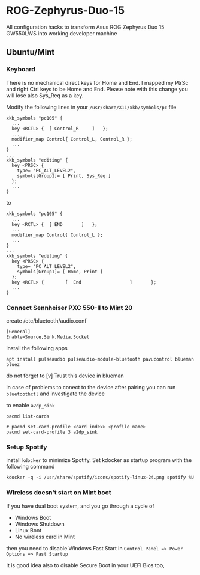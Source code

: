 # ROG-Zephyrus-Duo-15
All configuration hacks to transform Asus ROG Zephyrus Duo 15 GW550LWS into working developer machine

## Ubuntu/Mint

### Keyboard
There is no mechanical direct keys for Home and End.
I mapped my PtrSc and right Ctrl keys to be Home and End.
Please note with this change you will lose also Sys_Req as a key.

Modify the following lines in your `/usr/share/X11/xkb/symbols/pc` file 

```
xkb_symbols "pc105" {
  ...
  key <RCTL> {	[ Control_R		]	};
  ...
  modifier_map Control{ Control_L, Control_R };
  ...
}
...
xkb_symbols "editing" {
  key <PRSC> {
    type= "PC_ALT_LEVEL2",
    symbols[Group1]= [ Print, Sys_Req ]
  };
  ...
}
```
to

```
xkb_symbols "pc105" {
  ...
  key <RCTL> {	[ END		]	};
  ...
  modifier_map Control{ Control_L };
  ...
}
...
xkb_symbols "editing" {
  key <PRSC> {
    type= "PC_ALT_LEVEL2",
    symbols[Group1]= [ Home, Print ]
  };
  key <RCTL> {        [  End                  ]       };
  ...
}
```

### Connect Sennheiser PXC 550-II to Mint 20
create /etc/bluetooth/audio.conf
```
[General]
Enable=Source,Sink,Media,Socket
```
install the following apps
```
apt install pulseaudio pulseaudio-module-bluetooth pavucontrol blueman bluez 
```

do not forget to [v] Trust this device in blueman

in case of problems to conect to the device after pairing you can run `bluetoothctl` and investigate the device

to enable `a2dp_sink`

```
pacmd list-cards

# pacmd set-card-profile <card index> <profile name> 
pacmd set-card-profile 3 a2dp_sink
```

### Setup Spotify 
install `kdocker` to minimize Spotify. Set kdocker as startup program with the following command
```
kdocker -q -i /usr/share/spotify/icons/spotify-linux-24.png spotify %U
```

### Wireless doesn't start on Mint boot
If you have dual boot system, and you go through a cycle of 
- Windows Boot
- Windows Shutdown
- Linux Boot
- No wireless card in Mint

then you need to disable Windows Fast Start in `Control Panel => Power Options => Fast Startup`

It is good idea also to disable Secure Boot in your UEFI Bios too,
